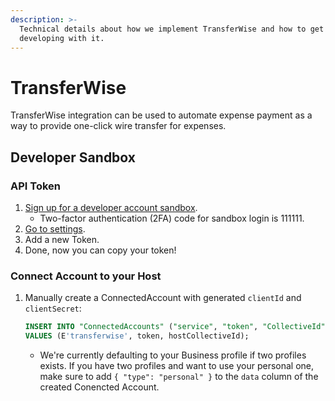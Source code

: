 ```yaml
---
description: >-
  Technical details about how we implement TransferWise and how to get started
  developing with it.
---
```


# TransferWise

TransferWise integration can be used to automate expense payment as a way to provide one-click wire transfer for expenses.

## Developer Sandbox

### API Token

1. [Sign up for a developer account sandbox](https://sandbox.transferwise.tech/register).
   * Two-factor authentication \(2FA\) code for sandbox login is 111111.
2. [Go to settings](https://sandbox.transferwise.tech/user/settings).
3. Add a new Token.
4. Done, now you can copy your token!

### Connect Account to your Host

1. Manually create a ConnectedAccount with generated `clientId` and `clientSecret`:

   ```sql
   INSERT INTO "ConnectedAccounts" ("service", "token", "CollectiveId")
   VALUES (E'transferwise', token, hostCollectiveId);
   ```

   * We're currently defaulting to your Business profile if two profiles exists. If you have two profiles and want to use your personal one, make sure to add `{ "type": "personal" }` to the `data` column of the created Conencted Account.

